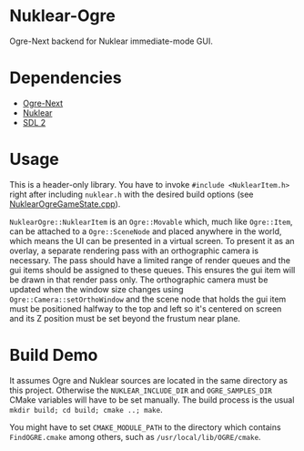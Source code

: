# Nuklear-Ogre

Ogre-Next backend for Nuklear immediate-mode GUI.

# Dependencies

- [Ogre-Next](https://github.com/OGRECave/ogre-next)
- [Nuklear](https://github.com/Immediate-Mode-UI/Nuklear)
- [SDL 2](https://github.com/libsdl-org/SDL)

# Usage

This is a header-only library. You have to invoke `#include <NuklearItem.h>` right after including `nuklear.h` with the desired build options (see [NuklearOgreGameState.cpp](https://github.com/xissburg/NuklearOgre/blob/main/demo/NuklearOgreGameState.cpp)).

`NuklearOgre::NuklearItem` is an `Ogre::Movable` which, much like `Ogre::Item`, can be attached to a `Ogre::SceneNode` and placed anywhere in the world, which means the UI can be presented in a virtual screen. To present it as an overlay, a separate rendering pass with an orthographic camera is necessary. The pass should have a limited range of render queues and the gui items should be assigned to these queues. This ensures the gui item will be drawn in that render pass only. The orthographic camera must be updated when the window size changes using `Ogre::Camera::setOrthoWindow` and the scene node that holds the gui item must be positioned halfway to the top and left so it's centered on screen and its Z position must be set beyond the frustum near plane.

# Build Demo

It assumes Ogre and Nuklear sources are located in the same directory as this project. Otherwise the `NUKLEAR_INCLUDE_DIR` and `OGRE_SAMPLES_DIR` CMake variables will have to be set manually. The build process is the usual `mkdir build; cd build; cmake ..; make`.

You might have to set `CMAKE_MODULE_PATH` to the directory which contains `FindOGRE.cmake` among others, such as `/usr/local/lib/OGRE/cmake`.
